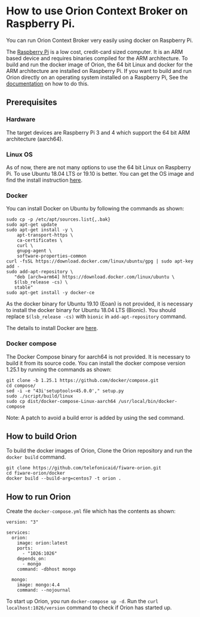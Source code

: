 # How to use Orion Context Broker on Raspberry Pi.

You can run Orion Context Broker very easily using docker on Raspberry Pi. 

The [Raspberry Pi](https://www.raspberrypi.org/) is a low cost, credit-card sized computer.
It is an ARM based device and requires binaries compiled for the ARM architecture. 
To build and run the docker image of Orion, the 64 bit Linux and docker for the ARM architecture are installed on Raspberry Pi.
If you want to build and run Orion directly on an operating system installed on a Raspberry Pi, See the
[documentation](../doc/manuals/admin/build_source.md#ubuntu-1804-lts) on how to do this.

## Prerequisites

### Hardware

The target devices are Raspberry Pi 3 and 4 which support the 64 bit ARM architecture (aarch64).

### Linux OS

As of now, there are not many options to use the 64 bit Linux on Raspberry Pi. 
To use Ubuntu 18.04 LTS or 19.10 is better. You can get the OS image and find the install instruction 
[here](https://ubuntu.com/download/raspberry-pi).

### Docker

You can install Docker on Ubuntu by following the commands as shown:

```
sudo cp -p /etc/apt/sources.list{,.bak}
sudo apt-get update
sudo apt-get install -y \
    apt-transport-https \
    ca-certificates \
    curl \
    gnupg-agent \
    software-properties-common
curl -fsSL https://download.docker.com/linux/ubuntu/gpg | sudo apt-key add -
sudo add-apt-repository \
   "deb [arch=arm64] https://download.docker.com/linux/ubuntu \
   $(lsb_release -cs) \
   stable"
sudo apt-get install -y docker-ce
```

As the docker binary for Ubuntu 19.10 (Eoan) is not provided, it is necessary to install the docker binary
for Ubuntu 18.04 LTS (Bionic). You should replace `$(lsb_release -cs)` with `bionic` in `add-apt-repository` command.

The details to install Docker are [here](https://docs.docker.com/install/linux/docker-ce/ubuntu/).

### Docker compose

The Docker Compose binary for aarch64 is not provided. It is necessary to build it from its source code.
You can install the docker compose version 1.25.1 by running the commands as shown:

```
git clone -b 1.25.1 https://github.com/docker/compose.git
cd compose/
sed -i -e "43i'setuptools<45.0.0'," setup.py
sudo ./script/build/linux
sudo cp dist/docker-compose-Linux-aarch64 /usr/local/bin/docker-compose
```

Note: A patch to avoid a build error is added by using the sed command.

## How to build Orion

To build the docker images of Orion, Clone the Orion repository and run the `docker build` command.

```
git clone https://github.com/telefonicaid/fiware-orion.git
cd fiware-orion/docker
docker build --build-arg=centos7 -t orion .
```

## How to run Orion

Create the `docker-compose.yml` file which has the contents as shown:

```
version: "3"

services:
  orion:
    image: orion:latest
    ports:
      - "1026:1026"
    depends_on:
      - mongo
    command: -dbhost mongo

  mongo:
    image: mongo:4.4
    command: --nojournal
```

To start up Orion, you run `docker-compose up -d`. Run the `curl localhost:1026/version` command
to check if Orion has started up.
